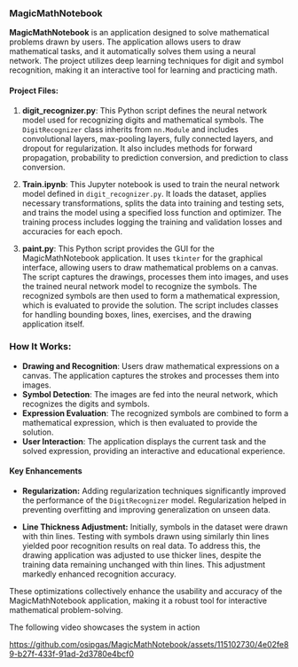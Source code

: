 ### MagicMathNotebook

**MagicMathNotebook** is an application designed to solve mathematical problems drawn by users. The application allows users to draw mathematical tasks, and it automatically solves them using a neural network. The project utilizes deep learning techniques for digit and symbol recognition, making it an interactive tool for learning and practicing math.

#### Project Files:

1. **digit_recognizer.py**:
   This Python script defines the neural network model used for recognizing digits and mathematical symbols. The `DigitRecognizer` class inherits from `nn.Module` and includes convolutional layers, max-pooling layers, fully connected layers, and dropout for regularization. It also includes methods for forward propagation, probability to prediction conversion, and prediction to class conversion.

2. **Train.ipynb**:
   This Jupyter notebook is used to train the neural network model defined in `digit_recognizer.py`. It loads the dataset, applies necessary transformations, splits the data into training and testing sets, and trains the model using a specified loss function and optimizer. The training process includes logging the training and validation losses and accuracies for each epoch.

3. **paint.py**:
   This Python script provides the GUI for the MagicMathNotebook application. It uses `tkinter` for the graphical interface, allowing users to draw mathematical problems on a canvas. The script captures the drawings, processes them into images, and uses the trained neural network model to recognize the symbols. The recognized symbols are then used to form a mathematical expression, which is evaluated to provide the solution. The script includes classes for handling bounding boxes, lines, exercises, and the drawing application itself.

### How It Works:

- **Drawing and Recognition**: Users draw mathematical expressions on a canvas. The application captures the strokes and processes them into images.
- **Symbol Detection**: The images are fed into the neural network, which recognizes the digits and symbols.
- **Expression Evaluation**: The recognized symbols are combined to form a mathematical expression, which is then evaluated to provide the solution.
- **User Interaction**: The application displays the current task and the solved expression, providing an interactive and educational experience.

#### Key Enhancements

- **Regularization:** Adding regularization techniques significantly improved the performance of the `DigitRecognizer` model. Regularization helped in preventing overfitting and improving generalization on unseen data.

- **Line Thickness Adjustment:** Initially, symbols in the dataset were drawn with thin lines. Testing with symbols drawn using similarly thin lines yielded poor recognition results on real data. To address this, the drawing application was adjusted to use thicker lines, despite the training data remaining unchanged with thin lines. This adjustment markedly enhanced recognition accuracy.

These optimizations collectively enhance the usability and accuracy of the MagicMathNotebook application, making it a robust tool for interactive mathematical problem-solving.

The following video showcases the system in action

https://github.com/osipgas/MagicMathNotebook/assets/115102730/4e02fe89-b27f-433f-91ad-2d3780e4bcf0

